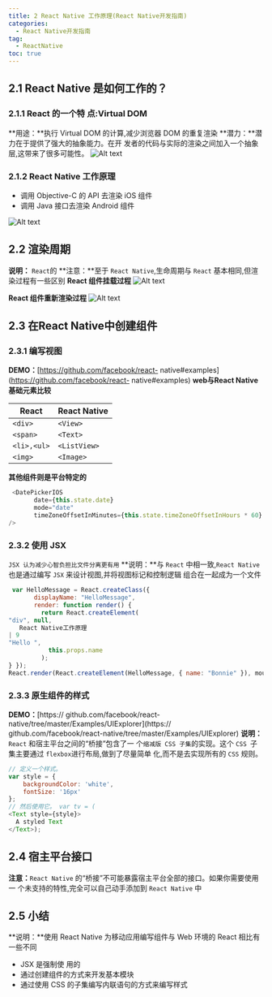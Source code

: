 ```yaml
---
title: 2 React Native 工作原理(React Native开发指南)
categories:
  - React Native开发指南
tag:
  - ReactNative
toc: true
---
```



## 2.1 React Native 是如何工作的？
### 2.1.1 React 的一个特 点:Virtual DOM
**用途：**执行 Virtual DOM 的计算,减少浏览器 DOM 的重复渲染
**潜力：**潜力在于提供了强大的抽象能力。在开 发者的代码与实际的渲染之间加入一个抽象层,这带来了很多可能性。
![Alt text](http://o6ul1xz4z.bkt.clouddn.com/img/1473752946136.png)

### 2.1.2 React Native 工作原理
+ 调用 Objective-C 的 API 去渲染 iOS 组件
+ 调用 Java 接口去渲染 Android 组件

![Alt text](http://o6ul1xz4z.bkt.clouddn.com/img/1473753026098.png)

## 2.2 渲染周期
**说明：** `React`的
**注意：**至于 `React Native`,生命周期与 `React` 基本相同,但渲染过程有一些区别
**React 组件挂载过程**
![Alt text](http://o6ul1xz4z.bkt.clouddn.com/img/1473753275389.png)

**React 组件重新渲染过程**
![Alt text](http://o6ul1xz4z.bkt.clouddn.com/img/1473753282710.png)

## 2.3 在React Native中创建组件

###  2.3.1 编写视图
**DEMO：**[https://github.com/facebook/react- native#examples](https://github.com/facebook/react- native#examples)
**web与React Native 基础元素比较**

React| React Native
-|-
`<div>`|`<View>`
`<span>`|`<Text>`
`<li>,<ul>`|`<ListView>`
`<img>`|`<Image>`

**其他组件则是平台特定的**
```javascript
 <DatePickerIOS
       date={this.state.date}
       mode="date"
       timeZoneOffsetInMinutes={this.state.timeZoneOffsetInHours * 60}
/>
```

### 2.3.2 使用 JSX
`JSX 认为减少心智负担比文件分离更有用`
**说明：**与 `React` 中相一致,`React Native` 也是通过编写 `JSX` 来设计视图,并将视图标记和控制逻辑 组合在一起成为一个文件

```javascript
 var HelloMessage = React.createClass({
       displayName: "HelloMessage",
       render: function render() {
         return React.createElement(
"div", null,
   React Native工作原理
| 9
"Hello ",
           this.props.name
         );
} });
React.render(React.createElement(HelloMessage, { name: "Bonnie" }), mountNode);
```

### 2.3.3 原生组件的样式
**DEMO：**[https:// github.com/facebook/react-native/tree/master/Examples/UIExplorer](https:// github.com/facebook/react-native/tree/master/Examples/UIExplorer)
**说明：**`React` 和宿主平台之间的“桥接”包含了一 个`缩减版 CSS 子集`的实现。这个 `CSS `子集主要通过 `flexbox`进行布局,做到了尽量简单 化,而不是去实现所有的 `CSS` 规则。

```javascript
// 定义一个样式。 
var style = {
	backgroundColor: 'white',
    fontSize: '16px'
};
// 然后使用它。 var tv = (
<Text style={style}>
  A styled Text
</Text>);
```

## 2.4 宿主平台接口
**注意：**`React Native` 的“桥接”不可能暴露宿主平台全部的接口。如果你需要使用一 个未支持的特性,完全可以自己动手添加到 `React Native` 中
## 2.5 小结
**说明：**使用 React Native 为移动应用编写组件与 Web 环境的 React 相比有一些不同
+ JSX 是强制使 用的
+ 通过创建组件的方式来开发基本模块
+ 通过使用 CSS 的子集编写内联语句的方式来编写样式